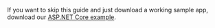If you want to skip this guide and just download a working sample app, download our [ASP.NET Core example](https://github.com/okta/samples-aspnetcore/tree/master/ASP.NET%20Core%202.x/okta-hosted-login).